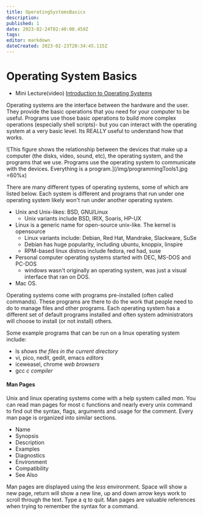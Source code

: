 ```yaml
---
title: OperatingSystemsBasics
description: 
published: 1
date: 2023-02-24T02:40:00.459Z
tags: 
editor: markdown
dateCreated: 2023-02-23T20:34:45.115Z
---
```



# Operating System Basics
- Mini Lecture(video) [Introduction to Operating Systems](http://localhost:8000/lectures/OperatingSystems/)

Operating systems are the interface between the hardware and the user. They provide the basic operations that you need for your computer to be useful. Programs use those basic operations to build more complex operations (especially shell scripts)- but you can interact with the operating system at a very basic level. Its REALLY useful to understand how that works.

![This figure shows the relationship between the devices that make up a computer (the disks, video, sound, etc), the operating system, and the programs that we use. Programs use the operating system to communicate with the devices. Everything is a program.](/img/programmingTools1.jpg =60%x)

There are many different types of operating systems, some of which are listed below. Each system is different and programs that run under one operating system likely won't run under another operating system.

- Unix and Unix-likes: BSD, GNU/Linux
   - Unix variants include BSD, IRIX, Soaris, HP-UX
- Linux is a generic name for open-source unix-like. The kernel is
    opensource
   - Linux variants include: Debian, Red Hat, Mandrake, Slackware, SuSe
   - Debian has huge popularity, including ubuntu, knoppix, linspire
   - RPM-based linux distros include fedora, red had, suse
- Personal computer operating systems started with DEC, MS-DOS and
    PC-DOS
  - windows wasn't originally an operating system, was just a visual
    interface that ran on DOS.
- Mac OS.

Operating systems come with programs pre-installed (often called commands). These programs are there to do the work that people need to do to manage files and other programs. Each operating system has a different set of default programs installed and often system administrators will choose to install (or not install) others.

Some example programs that can be run on a linux operating system include:

-  ls *shows the files in the current directory*
-  vi, pico, nedit, gedit, emacs *editors*
-  iceweasel, chrome *web browsers*
-  gcc *c compiler*




#### Man Pages

Unix and linux operating systems come with a help system called *man*. You can read man pages for most c functions and nearly every unix command to find out the syntax, flags, arguments and usage for the comment. Every man page is organized into similar sections.

-   Name
-   Synopsis
-   Description
-   Examples
-   Diagnostics
-   Environment
-   Compatibility
-   See Also

Man pages are displayed using the *less* environment. Space will show a new page, return will show a new line, up and down arrow keys work to scroll through the text. Type a q to quit. Man pages are valuable references when trying to remember the syntax for a command.